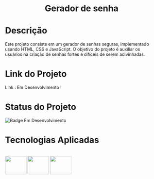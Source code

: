 <h1 align="center">Gerador de senha</h1>

# Descrição

Este projeto consiste em um gerador de senhas seguras, implementado usando HTML, CSS e JavaScript. O objetivo do projeto é auxiliar os usuários na criação de senhas fortes e difíceis de serem adivinhadas.

# Link do Projeto

Link : Em Desenvolvimento !

# Status do Projeto 

![Badge Em Desenvolvimento](http://img.shields.io/static/v1?label=STATUS&message=EMDESENVOLVIMENTO&color=GREEN&style=for-the-badge)

# Tecnologias Aplicadas

<div style="display: inline_block"><br>
  <img align="center" height="60" width="70" src="https://cdn.jsdelivr.net/gh/devicons/devicon/icons/html5/html5-plain-wordmark.svg"/>
  <img align="center" height="60" width="70" src="https://cdn.jsdelivr.net/gh/devicons/devicon/icons/css3/css3-plain-wordmark.svg"/>  
  <img align="center" height="60" width="70" src="https://cdn.jsdelivr.net/gh/devicons/devicon/icons/javascript/javascript-original.svg"/>
